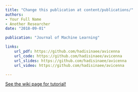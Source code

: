 ```yaml
---
title: "Change this publication at content/publications/"
authors:
- Your Full Name
- Another Researcher
date: "2018-09-01"

publication: "Journal of Machine Learning"

links:
    url_pdf: https://github.com/hadisinaee/avicenna
    url_code: https://github.com/hadisinaee/avicenna
    url_slides: https://github.com/hadisinaee/avicenna
    url_video: https://github.com/hadisinaee/avicenna

---
```



[See the wiki page for tutorial!](https://github.com/hadisinaee/avicenna/wiki)